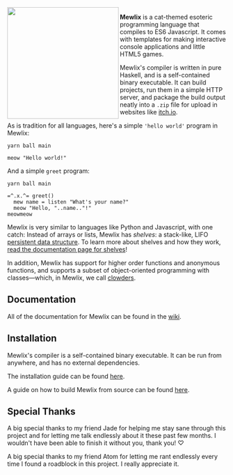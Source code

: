 <img align="left" width="256" height="256" src="logo.svg">

**Mewlix** is a cat-themed esoteric programming language that compiles to ES6 Javascript. It comes with templates for making interactive console applications and little HTML5 games.

Mewlix's compiler is written in pure Haskell, and is a self-contained binary executable. It can build projects, run them in a simple HTTP server, and package the build output neatly into a `.zip` file for upload in websites like [itch.io](https://itch.io/).

As is tradition for all languages, here's a simple `'hello world'` program in Mewlix:
```mewlix
yarn ball main 

meow "Hello world!"
```
And a simple `greet` program:
```mewlix
yarn ball main

=^.x.^= greet()
  mew name = listen "What's your name?"
  meow "Hello, "..name.."!"
meowmeow
```

Mewlix is very similar to languages like Python and Javascript, with one catch: Instead of arrays or lists, Mewlix has *shelves*: a stack-like, LIFO [persistent data structure](https://en.wikipedia.org/wiki/Persistent_data_structure). To learn more about shelves and how they work, [read the documentation page for shelves](todo)!

In addition, Mewlix has support for higher order functions and anonymous functions, and supports a subset of object-oriented programming with classes—which, in Mewlix, we call [clowders](https://www.merriam-webster.com/dictionary/clowder).

## Documentation
All of the documentation for Mewlix can be found in the [wiki](https://github.com/KBMackenzie/mewlix/wiki).

## Installation
Mewlix's compiler is a self-contained binary executable. It can be run from anywhere, and has no external dependencies.

The installation guide can be found [here](./INSTALL.md).

A guide on how to build Mewlix from source can be found [here](./INSTALL.md#build-from-source).

## Special Thanks
A big special thanks to my friend Jade for helping me stay sane through this project and for letting me talk endlessly about it these past few months. I wouldn't have been able to finish it without you, thank you! ♡

A big special thanks to my friend Atom for letting me rant endlessly every time I found a roadblock in this project. I really appreciate it.
